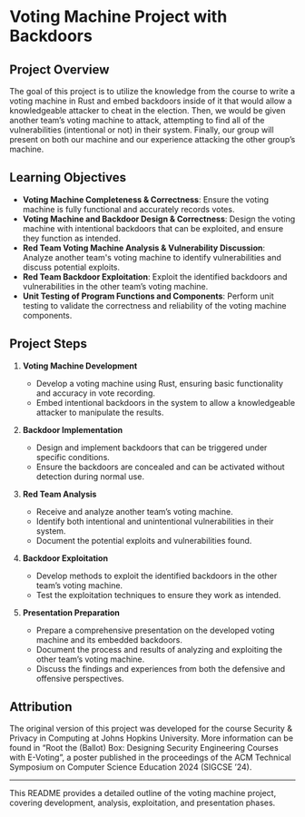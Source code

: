 # Voting Machine Project with Backdoors

## Project Overview

The goal of this project is to utilize the knowledge from the course to write a voting machine in Rust and embed backdoors inside of it that would allow a knowledgeable attacker to cheat in the election. Then, we would be given another team’s voting machine to attack, attempting to find all of the vulnerabilities (intentional or not) in their system. Finally, our group will present on both our machine and our experience attacking the other group’s machine.

## Learning Objectives

- **Voting Machine Completeness & Correctness**: Ensure the voting machine is fully functional and accurately records votes.
- **Voting Machine and Backdoor Design & Correctness**: Design the voting machine with intentional backdoors that can be exploited, and ensure they function as intended.
- **Red Team Voting Machine Analysis & Vulnerability Discussion**: Analyze another team's voting machine to identify vulnerabilities and discuss potential exploits.
- **Red Team Backdoor Exploitation**: Exploit the identified backdoors and vulnerabilities in the other team’s voting machine.
- **Unit Testing of Program Functions and Components**: Perform unit testing to validate the correctness and reliability of the voting machine components.

## Project Steps

1. **Voting Machine Development**
   - Develop a voting machine using Rust, ensuring basic functionality and accuracy in vote recording.
   - Embed intentional backdoors in the system to allow a knowledgeable attacker to manipulate the results.

2. **Backdoor Implementation**
   - Design and implement backdoors that can be triggered under specific conditions.
   - Ensure the backdoors are concealed and can be activated without detection during normal use.

3. **Red Team Analysis**
   - Receive and analyze another team’s voting machine.
   - Identify both intentional and unintentional vulnerabilities in their system.
   - Document the potential exploits and vulnerabilities found.

4. **Backdoor Exploitation**
   - Develop methods to exploit the identified backdoors in the other team’s voting machine.
   - Test the exploitation techniques to ensure they work as intended.

5. **Presentation Preparation**
   - Prepare a comprehensive presentation on the developed voting machine and its embedded backdoors.
   - Document the process and results of analyzing and exploiting the other team’s voting machine.
   - Discuss the findings and experiences from both the defensive and offensive perspectives.

## Attribution

The original version of this project was developed for the course Security & Privacy in Computing at Johns Hopkins University. More information can be found in “Root the (Ballot) Box: Designing Security Engineering Courses with E-Voting”, a poster published in the proceedings of the ACM Technical Symposium on Computer Science Education 2024 (SIGCSE ’24).

---

This README provides a detailed outline of the voting machine project, covering development, analysis, exploitation, and presentation phases.
